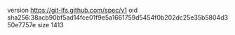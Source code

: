version https://git-lfs.github.com/spec/v1
oid sha256:38acb90bf5ad14fce01f9e5a1661759d5454f0b202dc25e35b5804d350e7757e
size 1413
